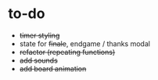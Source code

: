 # to-do

- ~~timer styling~~
- state for ~~finale~~, endgame / thanks modal
- ~~refactor (repeating functions)~~
- ~~add sounds~~
- ~~add board animation~~
